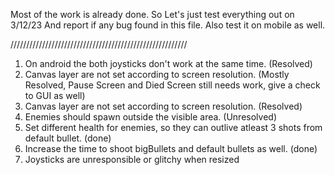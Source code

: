 Most of the work is already done.
So Let's just test everything out on 3/12/23
And report if any bug found in this file.
Also test it on mobile as well.

////////////////////////////////////////////////////////
1. 	On android the both joysticks don't work at the same time. (Resolved)
2. Canvas layer are not set according to screen resolution. (Mostly Resolved, Pause Screen and Died Screen still needs work, give a check to GUI as well)
3. Canvas layer are not set according to screen resolution. (Resolved)
4. Enemies should spawn outside the visible area. (Unresolved)
5. Set different health for enemies, so they can outlive atleast 3 shots from default bullet. (done)
6. Increase the time to shoot bigBullets and default bullets as well. (done)
7. Joysticks are unresponsible or glitchy when resized